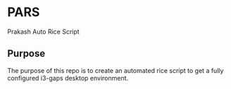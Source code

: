 # PARS
Prakash Auto Rice Script

## Purpose
The purpose of this repo is to create an automated rice script to get a fully configured i3-gaps desktop environment.
